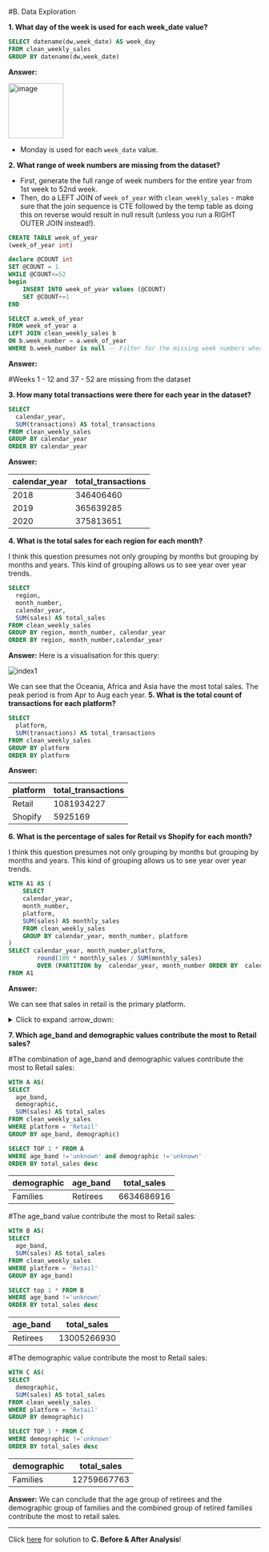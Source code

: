 #B. Data Exploration

**1. What day of the week is used for each week_date value?**

````sql
SELECT datename(dw,week_date) AS week_day 
FROM clean_weekly_sales 
GROUP BY datename(dw,week_date)
````

**Answer:**

<img width="110" alt="image" src="https://user-images.githubusercontent.com/81607668/131616348-81580d0e-b919-439a-821d-7997d958f59e.png">

- Monday is used for each `week_date` value.

**2. What range of week numbers are missing from the dataset?**
- First, generate the full range of week numbers for the entire year from 1st week to 52nd week.
- Then, do a LEFT JOIN of `week_of_year` with `clean_weekly_sales` - make sure that the join sequence is CTE followed by the temp table as doing this on reverse would result in null result (unless you run a RIGHT OUTER JOIN instead!).

````sql
CREATE TABLE week_of_year
(week_of_year int)

declare @COUNT int
SET @COUNT = 1
WHILE @COUNT<=52
begin
	INSERT INTO week_of_year values (@COUNT)
	SET @COUNT+=1
END

SELECT a.week_of_year
FROM week_of_year a
LEFT JOIN clean_weekly_sales b
ON b.week_number = a.week_of_year
WHERE b.week_number is null -- Filter for the missing week numbers whereby the values would be `null`
````

**Answer:**

#Weeks 1 - 12 and 37 - 52 are missing from the dataset

**3. How many total transactions were there for each year in the dataset?**

````sql
SELECT 
  calendar_year, 
  SUM(transactions) AS total_transactions 
FROM clean_weekly_sales
GROUP BY calendar_year
ORDER BY calendar_year

````

**Answer:**

| calendar_year | total_transactions  |
|---------------|-------------------------------|
| 2018          | 346406460                     |
| 2019          | 365639285                     |
| 2020          | 375813651                     |

**4. What is the total sales for each region for each month?**

I think this question presumes not only grouping by months but grouping by months and years. This kind of grouping allows us to see year over year trends.
````sql
SELECT 
  region, 
  month_number, 
  calendar_year,
  SUM(sales) AS total_sales
FROM clean_weekly_sales
GROUP BY region, month_number, calendar_year
ORDER BY region, month_number,calendar_year
````

**Answer:**
Here is a visualisation for this query:

![index1](https://user-images.githubusercontent.com/108384522/176493264-c8062387-f561-44b0-a654-0d8de0f081e3.png)

We can see that the Oceania, Africa and Asia have the most total sales. The peak period is from Apr to Aug each year.
**5. What is the total count of transactions for each platform?**

````sql
SELECT 
  platform, 
  SUM(transactions) AS total_transactions
FROM clean_weekly_sales
GROUP BY platform
ORDER BY platform
````

**Answer:**

| platform | total_transactions  |
|----------|---------------------|
| Retail   | 1081934227          |
| Shopify  | 5925169             |

**6. What is the percentage of sales for Retail vs Shopify for each month?**

I think this question presumes not only grouping by months but grouping by months and years. This kind of grouping allows us to see year over year trends.
````sql
WITH A1 AS (
	SELECT 
    calendar_year, 
    month_number, 
    platform, 
    SUM(sales) AS monthly_sales
	FROM clean_weekly_sales
	GROUP BY calendar_year, month_number, platform
)
SELECT calendar_year, month_number,platform,
	    round(100 * monthly_sales / SUM(monthly_sales) 
		OVER (PARTITION by  calendar_year, month_number ORDER BY  calendar_year, month_number),2) AS Percentage
FROM A1
````

**Answer:**

We can see that sales in retail is the primary platform.

<details><summary> Click to expand :arrow_down: </summary>
Top 20 rows of the result
  
![index1](https://user-images.githubusercontent.com/108384522/176430885-ad46598b-290d-4536-ac86-14208dcc8770.png)
</details>

**7. Which age_band and demographic values contribute the most to Retail sales?**

#The combination of age_band and demographic values contribute the most to Retail sales:

````sql
WITH A AS(
SELECT
  age_band,
  demographic,
  SUM(sales) AS total_sales
FROM clean_weekly_sales
WHERE platform = 'Retail'
GROUP BY age_band, demographic)

SELECT TOP 1 * FROM A
WHERE age_band !='unknown' and demographic !='unknown'
ORDER BY total_sales desc
````

| demographic | age_band | total_sales |
|-------------|----------|-------------|
| Families    | Retirees | 6634686916  | 

  
#The age_band value contribute the most to Retail sales:

````sql
WITH B AS(
SELECT
  age_band,
  SUM(sales) AS total_sales
FROM clean_weekly_sales
WHERE platform = 'Retail'
GROUP BY age_band)

SELECT top 1 * FROM B
WHERE age_band !='unknown'
ORDER BY total_sales desc
````

| age_band | total_sales |
|----------|-------------|
| Retirees | 13005266930 |
  
  
#The demographic value contribute the most to Retail sales:

````sql
WITH C AS(
SELECT
  demographic,
  SUM(sales) AS total_sales
FROM clean_weekly_sales
WHERE platform = 'Retail'
GROUP BY demographic)

SELECT TOP 1 * FROM C
WHERE demographic !='unknown'
ORDER BY total_sales desc
````

| demographic | total_sales |
|-------------|-------------|
| Families    | 12759667763 | 

**Answer:**
We can conclude that the age group of retirees and the demographic group of families and the combined group of retired families contribute the most to retail sales.

***

Click [here](https://github.com/katiehuangx/8-Week-SQL-Challenge/blob/main/Case%20Study%20%235%20-%20Data%20Mart/C.%20Before%20%26%20After%20Analysis.md) for solution to **C. Before & After Analysis**!
